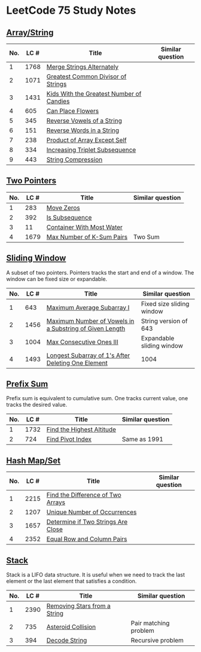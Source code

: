 # LeetCode 75 Study Notes


## [Array/String](leetcode_75_1.md)

| No.   | LC # |  Title                                              | Similar question
| ----- | ---- | -------------------------------------------------- | ---------------- |
| 1     | 1768 | [Merge Strings Alternately](leetcode_75_1.md#1768-merge-strings-alternately) |
| 2     | 1071 | [Greatest Common Divisor of Strings](leetcode_75_1.md#1071-greatest-common-divisor-of-strings) |
| 3     | 1431 | [Kids With the Greatest Number of Candies](leetcode_75_1.md#1431-kids-with-the-greatest-number-of-candies) |
| 4     | 605  | [Can Place Flowers](leetcode_75_1.md#605-can-place-flowers) |
| 5     | 345  | [Reverse Vowels of a String](leetcode_75_1.md#345-reverse-vowels-of-a-string) |
| 6     | 151  | [Reverse Words in a String](leetcode_75_1.md#151-reverse-words-in-a-string) |
| 7     | 238  | [Product of Array Except Self](leetcode_75_1.md#238-product-of-array-except-self) |
| 8     | 334  | [Increasing Triplet Subsequence](leetcode_75_1.md#334-increasing-triplet-subsequence) |
| 9     | 443  | [String Compression](leetcode_75_1.md#443-string-compression) |


## [Two Pointers](leetcode_75_2.md)

| No.   | LC # |  Title                                              | Similar question
| ----- | ---- | -------------------------------------------------- | ---------------- |
| 1     | 283  | [Move Zeros](leetcode_75_2.md#283-move-zeros) |
| 2     | 392  | [Is Subsequence](leetcode_75_2.md#392-is-subsequence) |
| 3     | 11   | [Container With Most Water](leetcode_75_2.md#11-container-with-most-water) |
| 4     | 1679 | [Max Number of K-Sum Pairs](leetcode_75_2.md#1679-max-number-of-k-sum-pairs) | Two Sum


## [Sliding Window](leetcode_75_3.md)

A subset of two pointers. Pointers tracks the start and end of a window. The window can be fixed size or expandable.

| No.   | LC # |  Title                                              | Similar question
| ----- | ---- | -------------------------------------------------- | ---------------- |
| 1     | 643  | [Maximum Average Subarray I](leetcode_75_3.md#643-maximum-average-subarray-i) | Fixed size sliding window
| 2     | 1456 | [Maximum Number of Vowels in a Substring of Given Length](leetcode_75_3.md#1456-maximum-number-of-vowels-in-a-substring-of-given-length) | String version of 643
| 3     | 1004 | [Max Consecutive Ones III](leetcode_75_3.md#1004-max-consecutive-ones-iii) | Expandable sliding window
| 4     | 1493 | [Longest Subarray of 1's After Deleting One Element](leetcode_75_3.md#1493-longest-subarray-of-1s-after-deleting-one-element) | 1004


## [Prefix Sum](leetcode_75_4.md)
Prefix sum is equivalent to cumulative sum. One tracks current value, one tracks the desired value.

| No.   | LC # |  Title                                              | Similar question
| ----- | ---- | -------------------------------------------------- | ---------------- |
| 1     | 1732 | [Find the Highest Altitude](leetcode_75_4.md#1732-find-the-highest-altitude) |
| 2     | 724  | [Find Pivot Index](leetcode_75_4.md#724-find-pivot-index) | Same as 1991



## [Hash Map/Set](leetcode_75_5.md)

| No.   | LC # |  Title                                              | Similar question
| ----- | ---- | -------------------------------------------------- | ---------------- |
| 1     | 2215 | [Find the Difference of Two Arrays](leetcode_75_5.md#2215-find-the-difference-of-two-arrays) |
| 2     | 1207 | [Unique Number of Occurrences](leetcode_75_5.md#1207-unique-number-of-occurrences) |
| 3     | 1657 | [Determine if Two Strings Are Close](leetcode_75_5.md#1657-determine-if-two-strings-are-close) |
| 4     | 2352 | [Equal Row and Column Pairs](leetcode_75_5.md#2352-equal-row-and-column-pairs) |



## [Stack](leetcode_75_6.md)

Stack is a LIFO data structure. It is useful when we need to track the last element or the last element that satisfies a condition.

| No.   | LC # |  Title                                              | Similar question
| ----- | ---- | -------------------------------------------------- | ---------------- |
| 1     | 2390 | [Removing Stars from a String](leetcode_75_6.md#2390-removing-stars-from-a-string) |
| 2     | 735  | [Asteroid Collision](leetcode_75_6.md#735-asteroid-collision) | Pair matching problem
| 3     | 394  | [Decode String](leetcode_75_6.md#394-decode-string) | Recursive problem
